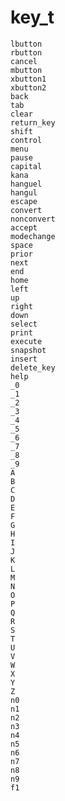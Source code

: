# key\_t

`lbutton`  
`rbutton`  
`cancel`  
`mbutton`  
`xbutton1`  
`xbutton2`  
`back`  
`tab`  
`clear`  
`return_key`  
`shift`  
`control`  
`menu`  
`pause`  
`capital`  
`kana`  
`hanguel`  
`hangul`  
`escape`  
`convert`  
`nonconvert`  
`accept`  
`modechange`  
`space`  
`prior`  
`next`  
`end`  
`home`  
`left`  
`up`  
`right`  
`down`  
`select`  
`print`  
`execute`  
`snapshot`  
`insert`  
`delete_key`  
`help`  
`_0`  
`_1`  
`_2`  
`_3`  
`_4`  
`_5`  
`_6`  
`_7`  
`_8`  
`_9`  
`A`  
`B`  
`C`  
`D`  
`E`  
`F`  
`G`  
`H`  
`I`  
`J`  
`K`  
`L`  
`M`  
`N`  
`O`  
`P`  
`Q`  
`R`  
`S`  
`T`  
`U`  
`V`  
`W`  
`X`  
`Y`  
`Z`  
`n0`  
`n1`  
`n2`  
`n3`  
`n4`  
`n5`  
`n6`  
`n7`  
`n8`  
`n9`  
`f1`

